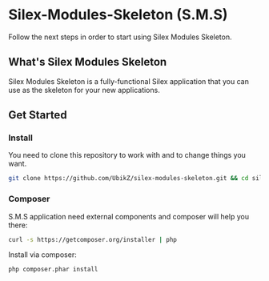 Silex-Modules-Skeleton (S.M.S)
==============================

Follow the next steps in order to start using Silex Modules Skeleton.

What's Silex Modules Skeleton
-----------------------------

Silex Modules Skeleton is a fully-functional Silex application that you can use as the skeleton for your new applications.

Get Started
-----------

### Install

You need to clone this repository  to work with and to change things you want.
```bash
git clone https://github.com/UbikZ/silex-modules-skeleton.git && cd silex-modules-skeleton
```

### Composer

S.M.S application need external components and composer will help you there:
```bash
curl -s https://getcomposer.org/installer | php
```

Install via composer:
```bash
php composer.phar install
```

